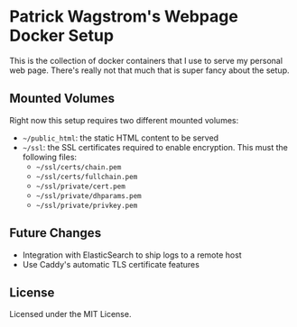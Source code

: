 Patrick Wagstrom's Webpage Docker Setup
=======================================

This is the collection of docker containers that I use to serve my personal web
page. There's really not that much that is super fancy about the setup.

Mounted Volumes
---------------

Right now this setup requires two different mounted volumes:

* `~/public_html`: the static HTML content to be served
* `~/ssl`: the SSL certificates required to enable encryption. This must the following files:
    * `~/ssl/certs/chain.pem`
    * `~/ssl/certs/fullchain.pem`
    * `~/ssl/private/cert.pem`
    * `~/ssl/private/dhparams.pem`
    * `~/ssl/private/privkey.pem`

Future Changes
--------------

* Integration with ElasticSearch to ship logs to a remote host
* Use Caddy's automatic TLS certificate features

License
-------

Licensed under the MIT License.
